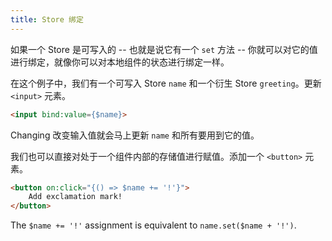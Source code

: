 ```yaml
---
title: Store 绑定
---
```


如果一个 Store 是可写入的 -- 也就是说它有一个 `set` 方法 -- 你就可以对它的值进行绑定，就像你可以对本地组件的状态进行绑定一样。

在这个例子中，我们有一个可写入 Store `name` 和一个衍生 Store `greeting`。更新 `<input>` 元素。

```html
<input bind:value={$name}>
```

Changing
改变输入值就会马上更新 `name` 和所有要用到它的值。

我们也可以直接对处于一个组件内部的存储值进行赋值。添加一个 `<button>` 元素。
```html
<button on:click="{() => $name += '!'}">
	Add exclamation mark!
</button>
```

The `$name += '!'` assignment is equivalent to `name.set($name + '!')`.